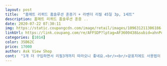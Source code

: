 ```yaml
---
layout: post 
title:  "홈매트 리퀴드 홈솔루션 훈증기 + 라벤더 리필 45일 3p, 1세트" 
description: 홈매트 리퀴드 홈솔루션 훈증 ..
date: 2020-07-22 07:30:11 
img: https://static.coupangcdn.com/image/retail/images/109631211306186-0db944b0-8f03-4cdf-a07e-1f105b97b022.png 
linkUrl: https://link.coupang.com/re/AFFSDP?lptag=AF3600438&subid=ahnPublicAsk&pageKey=238012277&itemId=754027266&vendorItemId=4904774722&traceid=V0-113-916052c771ded59f 
categories: [1014] 
color: 35B62C 
price: 17000 
author: Ask View Shop 
cont:  "1개 더 구입하면서 리필3개까지 따라오니 좋네요.<br/><br/>겉표지에도 사용법이 자세하게 살명되어있네요<br/>그 전날은 10군데 물렸거든요.<br/>.<br/> 다른 회사 기계도 호환이 되서 저는 냉큼 사용 잘하고 있습니다.<br/>.<br/><br/>근데 그건 벌레가 들어가서 나중에 버리고 정리해야하는 번거로움이 있다 해서 .<br/>.<br/> 다시 훈증기로 왔습니다.<br/>.<br/><br/>다른 사람들에 비해서 모기가 엄청 잘 달라붙는(?) 편이라 뿌리는 모기향이나 모기장은 필수인 사람입니다.<br/>.<br/><br/>더 일찍 살걸 후회중인 1인으로서 추천합니다.<br/> 건강에 무해하다면 저는 아마 쭈욱 켜고 자야 할 각입니다.<br/><br/>라벤더 향은 뚜껑 열때는 나는데 방에 설치했을때는 잘 안나요.<br/>.<br/> 저는 오히려 무향이 좋다 싶어서 괜찮았어요.<br/>.<br/><br/>방충망이 다 되어있어도 현관으로 따라 들어오는건지 한두마리가 밤새 괴롭혀서 기존에 사용중이던거 1개에<br/>버튼 누르면 해당 시간만큼 작동하고 처음으로 잘때 편안하게 잤어요.<br/>.<br/> 새벽에 한 두번 모기 소리 들리길래 저는 훈증기가 두개여서 하나 더 설치하고 잤어요 모기 소리만 들리고 저는 하나도 물리지 않는 신세계를 경험했습니다.<br/>.<br/><br/>올여름은 거뜬히 날것같아요.<br/><br/>왜 매 년 새로 사는데 홈매트는 없거나 망가지는거죠? 이번엔 작년에 산게 작동하질 않아서 다시 샀어요.<br/> 한 세트 사면 1년 여름철은 다 보내고도 남으니까 비싸단 생각은 안드네요 ㅎㅎ 처음 살땐 한번 사두면 리필만 새로사면 되겠지 했는데 그건 아니에요.<br/> 라벤더 향이 은은하게 나고 향이 좋네요.<br/><br/>요즘 날이 더워지니 모기가 극성이라서... <br/><br/>이번에 빨아서 다시 사용할까 하다가 그냥 버리고 벌레잡는 무드등을 알아보았어요.<br/>.<br/><br/>추천해요!!<br/>향도 독하지않고 한번 꽂아놓구 시간 맞추어 놓으면되니 사용하기도 간편하네요.<br/><br/>향수를 자주 사용하기도 하고 화장품냄새나 여름에는 아무래도 땀도 나는 편이라 그런지 몰라도 모기가 유독 같은 공간에 있는 다른 사람보다 배로 물리더라구요.<br/>.<br/> 사실 리퀴드 형으로 사용을 예전에 했었는데 크게 효과를 못봐서 보일때마다 뿌리는 모기약을 양껏 썼어요 ㅠㅠ 그 특유의 향이 건강에 좋지 않다 했는데 모기 소리도 듣기 싫어서 그냥 얼굴 위라도 뿌리고 자거나 모기장도 사용했었는데 여름에는 모기장 안에 들어가있는 거 자체가 답답해서 ㅠ<br/>" 
---
```

